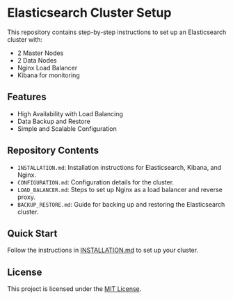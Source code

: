 # Elasticsearch Cluster Setup

This repository contains step-by-step instructions to set up an Elasticsearch cluster with:
- 2 Master Nodes
- 2 Data Nodes
- Nginx Load Balancer
- Kibana for monitoring

## Features
- High Availability with Load Balancing
- Data Backup and Restore
- Simple and Scalable Configuration

## Repository Contents
- `INSTALLATION.md`: Installation instructions for Elasticsearch, Kibana, and Nginx.
- `CONFIGURATION.md`: Configuration details for the cluster.
- `LOAD_BALANCER.md`: Steps to set up Nginx as a load balancer and reverse proxy.
- `BACKUP_RESTORE.md`: Guide for backing up and restoring the Elasticsearch cluster.

## Quick Start
Follow the instructions in [INSTALLATION.md](INSTALLATION.md) to set up your cluster.

## License
This project is licensed under the [MIT License](LICENSE).
